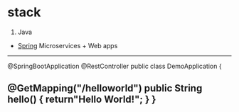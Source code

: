 # stack
1. Java
  - [Spring](https://spring.io/) Microservices + Web apps  
---
@SpringBootApplication
@RestController
public class DemoApplication {

@GetMapping("/helloworld")
public String hello() {
return"Hello World!";
}
}
---
